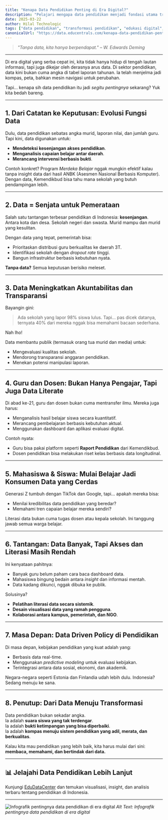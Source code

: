 ```yaml
---
title: "Kenapa Data Pendidikan Penting di Era Digital?"
description: "Pelajari mengapa data pendidikan menjadi fondasi utama transformasi sistem pendidikan di era digital. Insight mendalam dan analisis terkini."
date: 2025-03-22
author: Hilal Technologic
tags: ["data pendidikan", "transformasi pendidikan", "edukasi digital", "literasi data"]
canonicalUrl: "https://data.educentrals.com/kenapa-data-pendidikan-penting"
---
```


> *"Tanpa data, kita hanya berpendapat." – W. Edwards Deming*

---

Di era digital yang serba cepat ini, kita tidak hanya hidup di tengah lautan informasi, tapi juga dikejar oleh derasnya arus data. Di sektor pendidikan, data kini bukan cuma angka di tabel laporan tahunan. Ia telah menjelma jadi kompas, peta, bahkan mesin navigasi untuk perubahan.

Tapi... kenapa sih data pendidikan itu jadi *segitu pentingnya* sekarang? Yuk kita bedah bareng.

---

## 1. Dari Catatan ke Keputusan: Evolusi Fungsi Data

Dulu, data pendidikan sebatas angka murid, laporan nilai, dan jumlah guru. Tapi kini, data digunakan untuk:

- **Mendeteksi kesenjangan akses pendidikan**.
- **Menganalisis capaian belajar antar daerah**.
- **Merancang intervensi berbasis bukti**.

Contoh konkret? Program *Merdeka Belajar* nggak mungkin efektif kalau tanpa insight data dari hasil ANBK (Asesmen Nasional Berbasis Komputer). Dengan data, Kemendikbud bisa tahu mana sekolah yang butuh pendampingan lebih.

---

## 2. Data = Senjata untuk Pemerataan

Salah satu tantangan terbesar pendidikan di Indonesia: **kesenjangan**. Antara kota dan desa. Sekolah negeri dan swasta. Murid mampu dan murid yang kesulitan.

Dengan data yang tepat, pemerintah bisa:

- Prioritaskan distribusi guru berkualitas ke daerah 3T.
- Identifikasi sekolah dengan *dropout rate* tinggi.
- Bangun infrastruktur berbasis kebutuhan nyata.

**Tanpa data?** Semua keputusan berisiko meleset.

---

## 3. Data Meningkatkan Akuntabilitas dan Transparansi

Bayangin gini:

> Ada sekolah yang lapor 98% siswa lulus. Tapi... pas dicek datanya, ternyata 40% dari mereka nggak bisa memahami bacaan sederhana.

Nah lho!

Data membantu publik (termasuk orang tua murid dan media) untuk:

- Mengevaluasi kualitas sekolah.
- Mendorong transparansi anggaran pendidikan.
- Menekan potensi manipulasi laporan.

---

## 4. Guru dan Dosen: Bukan Hanya Pengajar, Tapi Juga Data Literate

Di abad ke-21, guru dan dosen bukan cuma mentransfer ilmu. Mereka juga harus:

- Menganalisis hasil belajar siswa secara kuantitatif.
- Merancang pembelajaran berbasis kebutuhan aktual.
- Menggunakan dashboard dan aplikasi evaluasi digital.

Contoh nyata:

- Guru bisa pakai platform seperti **Raport Pendidikan** dari Kemendikbud.
- Dosen pendidikan bisa melakukan riset kelas berbasis data longitudinal.

---

## 5. Mahasiswa & Siswa: Mulai Belajar Jadi Konsumen Data yang Cerdas

Generasi Z tumbuh dengan TikTok dan Google, tapi... apakah mereka bisa:

- Menilai kredibilitas data pendidikan yang beredar?
- Memahami tren capaian belajar mereka sendiri?

Literasi data bukan cuma tugas dosen atau kepala sekolah. Ini tanggung jawab semua warga belajar.

---

## 6. Tantangan: Data Banyak, Tapi Akses dan Literasi Masih Rendah

Ini kenyataan pahitnya:

- Banyak guru belum paham cara baca dashboard data.
- Mahasiswa bingung bedain antara *insight* dan informasi mentah.
- Data kadang dikunci, nggak dibuka ke publik.

Solusinya?

- **Pelatihan literasi data secara sistemik**.
- **Desain visualisasi data yang ramah pengguna**.
- **Kolaborasi antara kampus, pemerintah, dan NGO**.

---

## 7. Masa Depan: Data Driven Policy di Pendidikan

Di masa depan, kebijakan pendidikan yang kuat adalah yang:

- Berbasis data real-time.
- Menggunakan *predictive modeling* untuk evaluasi kebijakan.
- Terintegrasi antara data sosial, ekonomi, dan akademik.

Negara-negara seperti Estonia dan Finlandia udah lebih dulu. Indonesia? Sedang menuju ke sana.

---

## 8. Penutup: Dari Data Menuju Transformasi

Data pendidikan bukan sekadar angka.  
Ia adalah **suara siswa yang tak terdengar**.  
Ia adalah **bukti ketimpangan yang bisa diperbaiki**.  
Ia adalah **kompas menuju sistem pendidikan yang adil, merata, dan berkualitas**.

Kalau kita mau pendidikan yang lebih baik, kita harus mulai dari sini: **membaca, memahami, dan bertindak dari data.**

---

## 📊 Jelajahi Data Pendidikan Lebih Lanjut

Kunjungi [EduDataCenter](https://data.educentrals.com/) dan temukan visualisasi, insight, dan analisis terbaru tentang pendidikan di Indonesia.

---

![Infografik pentingnya data pendidikan di era digital](https://data.educentrals.com/src/images/data-pendidikan-era-digital.png)
*Alt Text: Infografik pentingnya data pendidikan di era digital*
